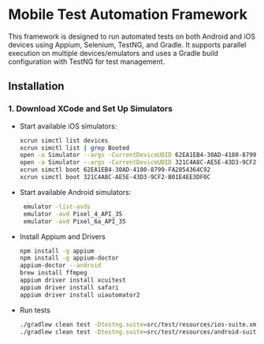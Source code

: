 # Mobile Test Automation Framework

This framework is designed to run automated tests on both Android and iOS devices using Appium, Selenium, TestNG, and Gradle. 
It supports parallel execution on multiple devices/emulators and uses a Gradle build configuration with TestNG for test management.

## Installation

### 1. Download XCode and Set Up Simulators

- Start available iOS simulators:
    ```sh
    xcrun simctl list devices
    xcrun simctl list | grep Booted   
    open -a Simulator --args -CurrentDeviceUDID 62EA1EB4-30AD-4180-8799-FA2854364C92
    open -a Simulator --args -CurrentDeviceUDID 321C4A8C-AE5E-43D3-9CF2-B01E4EE3DF0C
    xcrun simctl boot 62EA1EB4-30AD-4180-8799-FA2854364C92   
    xcrun simctl boot 321C4A8C-AE5E-43D3-9CF2-B01E4EE3DF0C

- Start available Android simulators:
  ```sh
   emulator -list-avds
   emulator -avd Pixel_4_API_35
   emulator -avd Pixel_6a_API_35

- Install Appium and Drivers
    ```sh
    npm install -g appium 
    npm install -g appium-doctor
    appium-doctor --android
    brew install ffmpeg
    appium driver install xcuitest  
    appium driver install safari  
    appium driver install uiautomator2
  
- Run tests
    ```sh
    ./gradlew clean test -Dtestng.suite=src/test/resources/ios-suite.xml
    ./gradlew clean test -Dtestng.suite=src/test/resources/android-suite.xml
